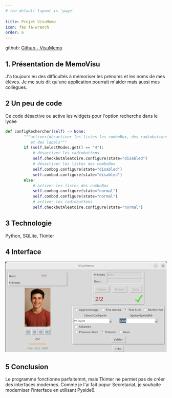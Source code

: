```yaml
---
# the default layout is 'page'

title: Projet VisuMemo
icon: fas fa-wrench
order: 6
---
```



github: [Github - VisuMemo](https://github.com/GerardLeRest/VisuMemo)

## 1. Présentation de MemoVisu

J'a toujours eu des difficultés à mémoriser les prénoms et les noms de mes élèves. Je me suis dit qu'une application pourrait m'aider mais aussi mes collègues.

## 2 Un peu de code
Ce code désactive ou active les widgets pour l'option recherche dans le lycée
```python
def configRechercher(self) -> None:
        """activer/désactiver les listes les comboBox, des radiobuttons
           et des labels"""
        if (self.SelectModes.get() == "4"):
            # désactiver les radiobuttons
            self.checkbutAleatoire.configure(state="disabled")
            # désactiver les listes des comboBox
            self.combog.configure(state="disabled")
            self.combod.configure(state="disabled")
        else:
            # activer les listes des comboBox
            self.combog.configure(state="normal")
            self.combod.configure(state="normal")
            # activer les radiobuttons
            self.checkbutAleatoire.configure(state="normal")
```
## 3 Technologie
Python, SQLite, Tkinter

## 4 Interface
![VisuMemo](assets/img/visu_memo.png)

## 5 Conclusion
Le programme fonctionne parfaitemnt, mais Tkinter ne permet pas de créer des interfaces modernes. Comme je l'ai fait popur Secretariat, je souhaite moderniser l'interface en utilisant Pyside6.
